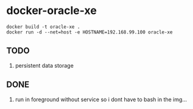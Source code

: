# docker-oracle-xe


```
docker build -t oracle-xe .
docker run -d --net=host -e HOSTNAME=192.168.99.100 oracle-xe
```

## TODO
1. persistent data storage

## DONE
1. run in foreground without service so i dont have to bash in the img...

